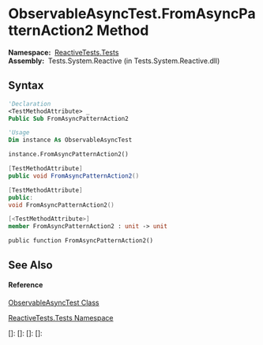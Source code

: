 # ObservableAsyncTest.FromAsyncPatternAction2 Method

**Namespace:**  [ReactiveTests.Tests](ReactiveTests.Tests\ReactiveTests.Tests.md)  
**Assembly:**  Tests.System.Reactive (in Tests.System.Reactive.dll)

## Syntax

```vb
'Declaration
<TestMethodAttribute> _
Public Sub FromAsyncPatternAction2
```

```vb
'Usage
Dim instance As ObservableAsyncTest

instance.FromAsyncPatternAction2()
```

```csharp
[TestMethodAttribute]
public void FromAsyncPatternAction2()
```

```c++
[TestMethodAttribute]
public:
void FromAsyncPatternAction2()
```

```fsharp
[<TestMethodAttribute>]
member FromAsyncPatternAction2 : unit -> unit 
```

```jscript
public function FromAsyncPatternAction2()
```

## See Also

#### Reference

[ObservableAsyncTest Class](ObservableAsyncTest\ObservableAsyncTest.md)

[ReactiveTests.Tests Namespace](ReactiveTests.Tests\ReactiveTests.Tests.md)

[]: 
[]: 
[]: 
[]: 